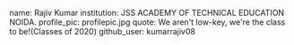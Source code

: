 name: Rajiv Kumar
institution: JSS ACADEMY OF TECHNICAL EDUCATION NOIDA.
profile_pic: profilepic.jpg
quote: We aren't low-key, we're the class to be!(Classes of 2020)
github_user: kumarrajiv08